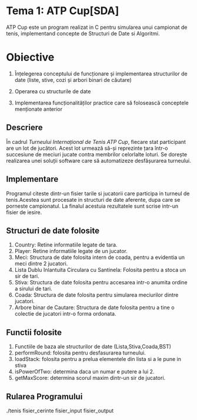 # Tema 1: ATP Cup[SDA]
ATP Cup este un program realizat in C pentru simularea unui campionat de tenis, implementand concepte de Structuri de Date si Algoritmi.


# Obiective

1.  Înțelegerea conceptului de funcționare și implementarea structurilor de date (liste, stive, cozi și arbori binari de căutare)
    
2.  Operarea cu structurile de date
    
3.  Implementarea funcționalităților practice care să folosească conceptele menționate anterior
## Descriere

În cadrul _Turneului Internațional de Tenis ATP Cup_, fiecare stat participant are un lot de jucători. Acest lot urmează să-și reprezinte țara într-o succesiune de meciuri jucate contra membrilor celorlalte loturi. Se dorește realizarea unei soluții software care să automatizeze desfășurarea turneului.

## Implementare

Programul citeste dintr-un fisier tarile si jucatorii care participa in turneul de tenis.Acestea sunt procesate in structuri de date aferente, dupa care se porneste campionatul. La finalul acestuia rezultatele sunt scrise intr-un fisier de iesire. 

## Structuri de date folosite

1. Country: Retine informatiile legate de tara.
2. Player: Retine informatiile legate de un jucator.
3. Meci: Structura de date folosita intern de coada, pentru a evidentia un meci dintre 2 jucatori.
4. Lista Dublu Inlantuita Circulara cu Santinela: Folosita pentru a stoca un sir de tari.
5. Stiva: Structura de date folosita pentru accesarea intr-o anumita ordine a sirului de tari.
6. Coada: Structura de date folosita pentru simularea meciurilor dintre jucatori.
7. Arbore binar de Cautare: Structura de date folosita pentru a tine o colectie de jucatori intr-o forma ordonata.
 

## Functii folosite

1. Functiile de baza ale structurilor de date (Lista,Stiva,Coada,BST)
2. performRound: folosita pentru desfasurarea turneului.
3. loadStack: folosita pentru a prelua elementele din lista si a le pune in stiva
4. isPowerOfTwo: determina daca un numar e putere a lui 2.
5. getMaxScore: determina scorul maxim dintr-un sir de jucatori.

## Rularea Programului

./tenis fisier_cerinte fisier_input fisier_output


